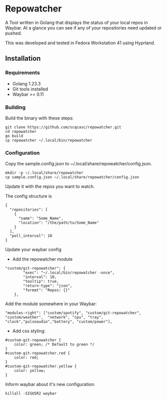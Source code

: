 # Repowatcher
A Tool written in Golang that displays the status of your local repos in Waybar.  At a glance you can see if any of your repositories
need updated or pushed.

This was developed and tested in Fedora Workstation 41 using Hyprland.

## Installation

### Requirements
* Golang 1.23.3
* Git tools installed
* Waybar >= 0.11

### Building

Build the binary with these steps:

```
git clone https://github.com/scqcasc/repowatcher.git
cd repowatcher
go build
cp repowatcher ~/.local/bin/repowatcher
```



### Configuration
Copy the sample.config.json to ~/.local/share/repowatcher/config.json.
```
mkdir -p ~/.local/share/repowatcher
cp sample.config.json ~/.local/share/repowatcher/config.json
```
Update it with the repos you want to watch.

The config structure is
```
{
  "repositories": [
    {
      "name": "Some_Name",
      "location": "/the/path/to/Some_Name"
    }
  ],
  "poll_interval": 10
}
```

Update your waybar config

* Add the repowatcher module
```
"custom/git-repowatcher": {
        "exec": "~/.local/bin/repowatcher -once",
        "interval": 10,
        "tooltip": true,
        "return-type": "json",
        "format": "Repos: {}"
    },
```
Add the module somewhere in your Waybar:

```
"modules-right": ["custom/spotify", "custom/git-repowatcher",  "custom/weather",  "network", "cpu", "tray", "clock","pulseaudio","battery", "custom/power"],
```

* Add css styling:
```
#custom-git-repowatcher {
    color: green; /* Default to green */
}
#custom-git-repowatcher.red {
    color: red;
}
#custom-git-repowatcher.yellow {
    color: yellow;
}
```

Inform waybar about it's new configuration:
```
killall -SIGUSR2 waybar
```
